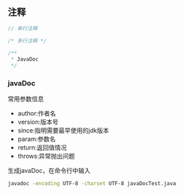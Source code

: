 ## 注释

```java
// 单行注释

/* 多行注释 */

/**
 * JavaDoc
 */
```

### javaDoc

常用参数信息

- author:作者名
- version:版本号
- since:指明需要最早使用的jdk版本
- param:参数名
- return:返回值情况
- throws:异常抛出问题

生成javaDoc，在命令行中输入

```bash
javadoc -encoding UTF-8 -charset UTF-8 javaDocTest.java
```